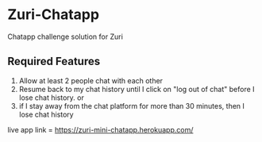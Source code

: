 # Zuri-Chatapp
Chatapp challenge solution for Zuri

## Required Features
1. Allow at least 2 people chat with each other
2. Resume back to my chat history until I click on "log out of chat" before I lose chat history. or
3. if I stay away from the chat platform for more than 30 minutes, then I lose chat history

live app link = https://zuri-mini-chatapp.herokuapp.com/
